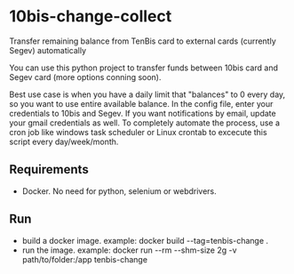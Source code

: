 # 10bis-change-collect
Transfer remaining balance from TenBis card to external cards (currently Segev) automatically 

You can use this python project to transfer funds between 10bis card and Segev card (more options conning soon).

Best use case is when you have a daily limit that "balances" to 0 every day, so you want to use entire available balance.
In the config file, enter your credentials to 10bis and Segev. If you want notifications by email, update your gmail credentials as well.
To completely automate the process, use a cron job like windows task scheduler or Linux crontab to excecute this script every day/week/month.

## Requirements 

* Docker. No need for python, selenium or webdrivers.

## Run

* build a docker image. example: docker build --tag=tenbis-change .
* run the image. example: docker run --rm --shm-size 2g -v path/to/folder:/app  tenbis-change
